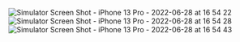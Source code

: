 
![Simulator Screen Shot - iPhone 13 Pro - 2022-06-28 at 16 54 22](https://user-images.githubusercontent.com/107209053/176196695-cb3c510d-4e88-4d37-9c38-30f3c2686dfe.png)
![Simulator Screen Shot - iPhone 13 Pro - 2022-06-28 at 16 54 28](https://user-images.githubusercontent.com/107209053/176196713-8804d304-4e56-4695-a7f4-f80f2410ea86.png)
![Simulator Screen Shot - iPhone 13 Pro - 2022-06-28 at 16 54 43](https://user-images.githubusercontent.com/107209053/176196720-2a536df9-e1f8-4fdd-8c79-80eb534c7145.png)
